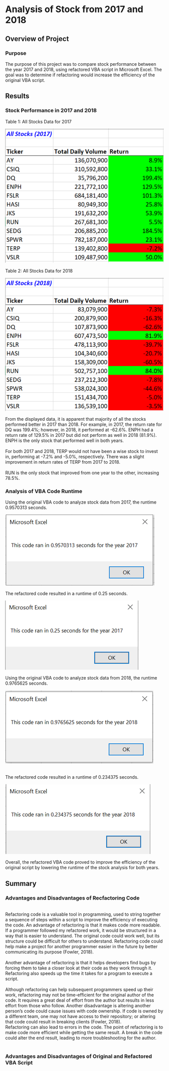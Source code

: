 # Analysis of Stock from 2017 and 2018

## Overview of Project

### Purpose
The purpose of this project was to compare stock performance between the year 2017 and 2018, using refactored VBA script in Microsoft Excel. The goal was to determine if refactoring would increase the efficiency of the original VBA script.
<br>

## Results
### Stock Performance in 2017 and 2018

Table 1: All Stocks Data for 2017

![All Stocks 2017](Resources/All_Stocks_2017.png)
<br>

Table 2: All Stocks Data for 2018

![All Stocks 2018](Resources/All_Stocks_2018.png)
<br>

From the displayed data, it is apparent that majority of all the stocks performed better in 2017 than 2018. For example, in 2017, the return rate for DQ was 199.4%; however, in 2018, it performed at -62.6%. ENPH had a return rate of 129.5% in 2017 but did not perform as well in 2018 (81.9%). ENPH is the only stock that performed well in both years. 
<br>
<br>
For both 2017 and 2018, TERP would not have been a wise stock to invest in, performing at -7.2% and -5.0%, respectively. There was a slight improvement in return rates of TERP from 2017 to 2018.
<br>
<br>
RUN is the only stock that improved from one year to the other, increasing 78.5%.

### Analysis of VBA Code Runtime

Using the original VBA code to analyze stock data from 2017, the runtime 0.9570313 seconds.
<br>

![VBA Challenge Original 2017](Resources/VBA_Challenge_Original_2017.png)
<br>

The refactored code resulted in a runtime of 0.25 seconds.
<br>

![VBA Challenge 2017](Resources/VBA_Challenge_2017.png)
<br>

Using the original VBA code to analyze stock data from 2018, the runtime 0.9765625 seconds. 
<br>

![VBA Challenge Original 2018](Resources/VBA_Challenge_Original_2018.png)

<br>
The refactored code resulted in a runtime of 0.234375 seconds.
<br>

![VBA Challenge 2018](Resources/VBA_Challenge_2018.png)
<br>

Overall, the refactored VBA code proved to improve the efficiency of the original script by lowering the runtime of the stock analysis for both years.
<br>

## Summary

### Advantages and Disadvantages of Recfactoring Code
<br>
Refactoring code is a valuable tool in programming, used to string together a sequence of steps within a script to improve the efficiency of executing the code. An advantage of refactoring is that it makes code more readable. If a programmer followed my refactored work, it would be structured in a way that is easier to understand. The original code could work well, but its structure could be difficult for others to understand. Refactoring code could help make a project for another programmer easier in the future by better communicating its purpose (Fowler, 2018).
<br>
<br>
Another advantage of refactoring is that it helps developers find bugs by forcing them to take a closer look at their code as they work through it. Refactoring also speeds up the time it takes for a program to execute a script.
<br>
<br>
Although refactoring can help subsequent programmers speed up their work, refactoring may not be time-efficient for the original author of the code. It requires a great deal of effort from the author but results in less effort from those who follow. Another disadvantage is altering another person’s code could cause issues with code ownership. If code is owned by a different team, one may not have access to their repository; or altering that code could result in breaking clients (Fowler, 2018).
<br>
Refactoring can also lead to errors in the code. The point of refactoring is to make code more efficient while getting the same result. A break in the code could alter the end result, leading to more troubleshooting for the author.
<br>
<br>

### Advantages and Disadvantages of Original and Refactored VBA Script
<br>

